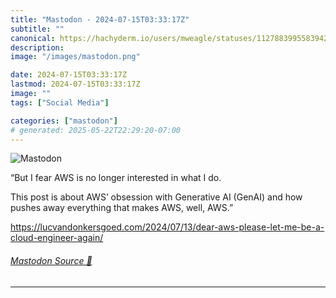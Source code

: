 ```yaml
---
title: "Mastodon - 2024-07-15T03:33:17Z"
subtitle: ""
canonical: https://hachyderm.io/users/mweagle/statuses/112788399558394292
description:
image: "/images/mastodon.png"

date: 2024-07-15T03:33:17Z
lastmod: 2024-07-15T03:33:17Z
image: ""
tags: ["Social Media"]

categories: ["mastodon"]
# generated: 2025-05-22T22:29:20-07:00
---
```

![Mastodon](/images/mastodon.png)

<p>“But I fear AWS is no longer interested in what I do.</p><p>This post is about AWS’ obsession with Generative AI (GenAI) and how pushes away everything that makes AWS, well, AWS.”</p><p><a href="https://lucvandonkersgoed.com/2024/07/13/dear-aws-please-let-me-be-a-cloud-engineer-again/" target="_blank" rel="nofollow noopener noreferrer" translate="no"><span class="invisible">https://</span><span class="ellipsis">lucvandonkersgoed.com/2024/07/</span><span class="invisible">13/dear-aws-please-let-me-be-a-cloud-engineer-again/</span></a></p>


###### [Mastodon Source 🐘](https://hachyderm.io/@mweagle/112788399558394292)

___
